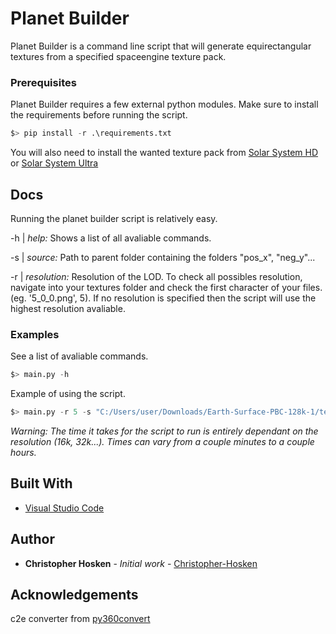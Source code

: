 # Planet Builder

Planet Builder is a command line script that will generate equirectangular textures from a specified spaceengine texture pack.

### Prerequisites

Planet Builder requires a few external python modules.
Make sure to install the requirements before running the script.
```python
$> pip install -r .\requirements.txt
``` 

You will also need to install the wanted texture pack from [Solar System HD](http://spaceengine.org/download/official-addons/solar-system-hd/) or [Solar System Ultra](http://spaceengine.org/download/official-addons/solar-system-uhd/)

## Docs

Running the planet builder script is relatively easy.

-h | *help:* Shows a list of all avaliable commands.

-s | *source:* Path to parent folder containing the folders "pos_x", "neg_y"...

-r | *resolution:* Resolution of the LOD. To check all possibles resolution, navigate into your textures folder and check the first character of your files. (eg. '5_0_0.png', 5). If no resolution is specified then the script will use the highest resolution avaliable.

### Examples
See a list of avaliable commands.
```python
$> main.py -h
```

Example of using the script.
```python
$> main.py -r 5 -s "C:/Users/user/Downloads/Earth-Surface-PBC-128k-1/textures/planets/Earth/Surface-PBC"
```

*Warning: The time it takes for the script to run is entirely dependant on the resolution (16k, 32k...). Times can vary from a couple minutes to a couple hours.*

## Built With

* [Visual Studio Code](https://code.visualstudio.com/)

## Author

* **Christopher Hosken** - *Initial work* - [Christopher-Hosken](https://github.com/Christopher-Hosken)

## Acknowledgements

c2e converter from [py360convert](https://github.com/sunset1995/py360convert)
